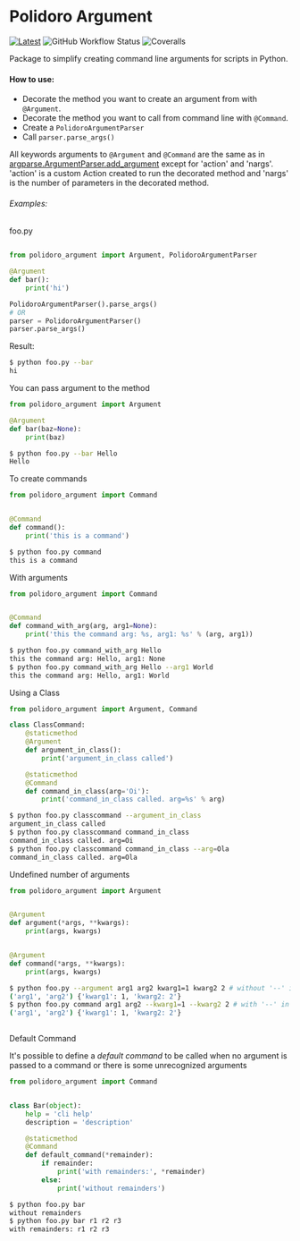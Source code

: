 # Polidoro Argument 
[![Latest](https://img.shields.io/github/release/heitorpolidoro/polidoro-argument.svg?label=latest)](https://github.com/heitorpolidoro/polidoro-argument/releases/latest)
![GitHub Workflow Status](https://img.shields.io/github/workflow/status/heitorpolidoro/polidoro-argument/Upload%20Python%20Package?label=pip)
![Coveralls](https://img.shields.io/coveralls/github/heitorpolidoro/polidoro-argument)

Package to simplify creating command line arguments for scripts in Python.

#### How to use:

- Decorate the method you want to create an argument from with `@Argument`.
- Decorate the method you want to call from command line with `@Command`.
- Create a `PolidoroArgumentParser` 
- Call `parser.parse_args()`

All keywords arguments to `@Argument` and `@Command` are the same as in [argparse.ArgumentParser.add_argument](https://docs.python.org/3.7/library/argparse.html#the-add-argument-method) except for 'action' and 'nargs'.
'action' is a custom Action created to run the decorated method and 'nargs' is the number of parameters in the decorated method.

###### Examples:
foo.py
```python

from polidoro_argument import Argument, PolidoroArgumentParser

@Argument
def bar():
    print('hi')

PolidoroArgumentParser().parse_args()
# OR
parser = PolidoroArgumentParser()
parser.parse_args()
```
Result:
```bash
$ python foo.py --bar
hi 
```

You can pass argument to the method

```python
from polidoro_argument import Argument

@Argument
def bar(baz=None):
    print(baz)
```
```bash
$ python foo.py --bar Hello
Hello
```
To create commands

```python
from polidoro_argument import Command


@Command
def command():
    print('this is a command')
```
```bash
$ python foo.py command
this is a command
```
With arguments

```python
from polidoro_argument import Command


@Command
def command_with_arg(arg, arg1=None):
    print('this the command arg: %s, arg1: %s' % (arg, arg1))
```
```bash
$ python foo.py command_with_arg Hello
this the command arg: Hello, arg1: None
$ python foo.py command_with_arg Hello --arg1 World
this the command arg: Hello, arg1: World
```
Using a Class
```python
from polidoro_argument import Argument, Command

class ClassCommand:
    @staticmethod
    @Argument
    def argument_in_class():
        print('argument_in_class called')

    @staticmethod
    @Command
    def command_in_class(arg='Oi'):
        print('command_in_class called. arg=%s' % arg)
```
```bash
$ python foo.py classcommand --argument_in_class
argument_in_class called
$ python foo.py classcommand command_in_class
command_in_class called. arg=Oi
$ python foo.py classcommand command_in_class --arg=Ola
command_in_class called. arg=Ola
```
Undefined number of arguments

```python
from polidoro_argument import Argument


@Argument
def argument(*args, **kwargs):
    print(args, kwargs)


@Argument
def command(*args, **kwargs):
    print(args, kwargs)
```
```bash
$ python foo.py --argument arg1 arg2 kwarg1=1 kwarg2 2 # without '--' in kwargs
('arg1', 'arg2') {'kwarg1': 1, 'kwarg2: 2'}
$ python foo.py command arg1 arg2 --kwarg1=1 --kwarg2 2 # with '--' in kwargs
('arg1', 'arg2') {'kwarg1': 1, 'kwarg2: 2'} 
 
```
Default Command

It's possible to define a _default command_ to be called when no argument is passed to a command or there is some unrecognized arguments

```python
from polidoro_argument import Command


class Bar(object):
    help = 'cli help'
    description = 'description'

    @staticmethod
    @Command
    def default_command(*remainder):
        if remainder:
            print('with remainders:', *remainder)
        else:
            print('without remainders')
```
```bash
$ python foo.py bar
without remainders
$ python foo.py bar r1 r2 r3
with remainders: r1 r2 r3
```
